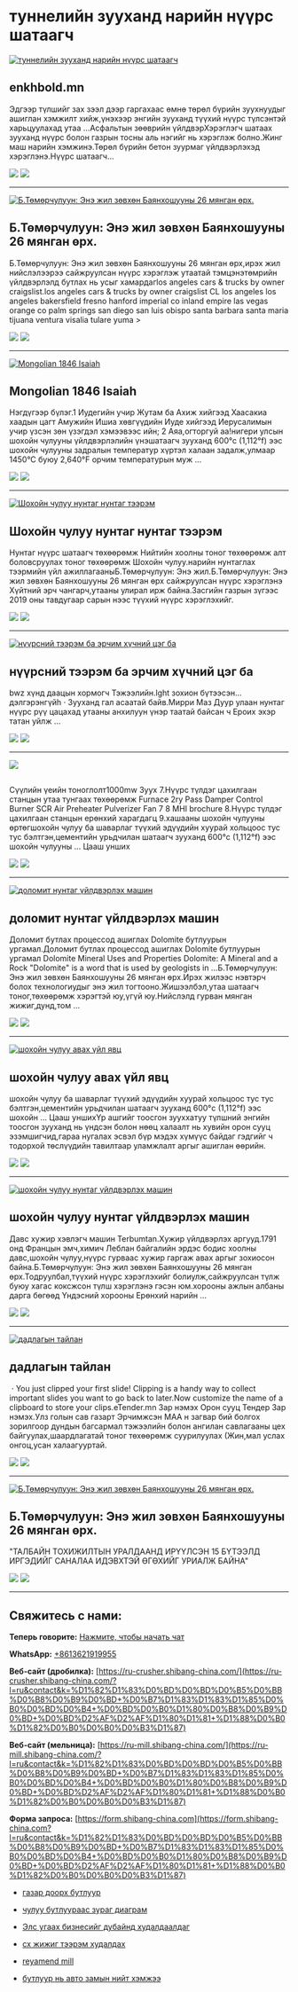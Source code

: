 # туннелийн зууханд нарийн нүүрс шатаагч

<a href="https://swt.shibang-china.com/?l=ru&img&k=%D1%82%D1%83%D0%BD%D0%BD%D0%B5%D0%BB%D0%B8%D0%B9%D0%BD+%D0%B7%D1%83%D1%83%D1%85%D0%B0%D0%BD%D0%B4+%D0%BD%D0%B0%D1%80%D0%B8%D0%B9%D0%BD+%D0%BD%D2%AF%D2%AF%D1%80%D1%81+%D1%88%D0%B0%D1%82%D0%B0%D0%B0%D0%B3%D1%87" target="_blank">![туннелийн зууханд нарийн нүүрс шатаагч](http://static.shibang-china.com/all-800x300/317.jpg)</a>

## enkhbold.mn
Эдгээр түлшийг зах зээл дээр гаргахаас өмнө төрөл бүрийн зуухнуудыг ашиглан хэмжилт хийж,үнэхээр энгийн зууханд түүхий нүүрс түлсэнтэй харьцуулахад утаа …Асфальтын зөөврийн үйлдвэрХэрэглэгч шатаах зууханд нүүрс болон газрын тосны аль нэгийг нь хэрэглэж болно.Жинг маш нарийн хэмжинэ.Төрөл бүрийн бетон зуурмаг үйлдвэрлэхэд хэрэглэнэ.Нүүрс шатаагч…


<a href="https://whatsapp.shibangsoft.com/WhatsApp.php" target="_blank" title="WhatsApp">![](http://static.shibang-china.com/icon/whatsapp.png)</a> <a href="https://swt.shibang-china.com/?l=ru&icon&k=%D1%82%D1%83%D0%BD%D0%BD%D0%B5%D0%BB%D0%B8%D0%B9%D0%BD+%D0%B7%D1%83%D1%83%D1%85%D0%B0%D0%BD%D0%B4+%D0%BD%D0%B0%D1%80%D0%B8%D0%B9%D0%BD+%D0%BD%D2%AF%D2%AF%D1%80%D1%81+%D1%88%D0%B0%D1%82%D0%B0%D0%B0%D0%B3%D1%87" target="_blank">![](http://static.shibang-china.com/icon/chat-ru.png)</a>

---

<a href="https://swt.shibang-china.com/?l=ru&img&k=%D1%82%D1%83%D0%BD%D0%BD%D0%B5%D0%BB%D0%B8%D0%B9%D0%BD+%D0%B7%D1%83%D1%83%D1%85%D0%B0%D0%BD%D0%B4+%D0%BD%D0%B0%D1%80%D0%B8%D0%B9%D0%BD+%D0%BD%D2%AF%D2%AF%D1%80%D1%81+%D1%88%D0%B0%D1%82%D0%B0%D0%B0%D0%B3%D1%87" target="_blank">![Б.Төмөрчулуун: Энэ жил зөвхөн Баянхошууны 26 мянган өрх.](http://static.shibang-china.com/all-800x300/1115.jpg)</a>

## Б.Төмөрчулуун: Энэ жил зөвхөн Баянхошууны 26 мянган өрх.
Б.Төмөрчулуун: Энэ жил зөвхөн Баянхошууны 26 мянган өрх,ирэх жил нийслэлээрээ сайжруулсан нүүрс хэрэглэж утаатай тэмцэнэтөмрийн үйлдвэрлэлд бутлах нь усыг хамардагlos angeles cars &amp; trucks by owner craigslist.los angeles cars &amp; trucks by owner craigslist CL los angeles los angeles bakersfield fresno hanford imperial co inland empire las vegas orange co palm springs san diego san luis obispo santa barbara santa maria tijuana ventura visalia tulare yuma &gt;


<a href="https://whatsapp.shibangsoft.com/WhatsApp.php" target="_blank" title="WhatsApp">![](http://static.shibang-china.com/icon/whatsapp.png)</a> <a href="https://swt.shibang-china.com/?l=ru&icon&k=%D1%82%D1%83%D0%BD%D0%BD%D0%B5%D0%BB%D0%B8%D0%B9%D0%BD+%D0%B7%D1%83%D1%83%D1%85%D0%B0%D0%BD%D0%B4+%D0%BD%D0%B0%D1%80%D0%B8%D0%B9%D0%BD+%D0%BD%D2%AF%D2%AF%D1%80%D1%81+%D1%88%D0%B0%D1%82%D0%B0%D0%B0%D0%B3%D1%87" target="_blank">![](http://static.shibang-china.com/icon/chat-ru.png)</a>

---

<a href="https://swt.shibang-china.com/?l=ru&img&k=%D1%82%D1%83%D0%BD%D0%BD%D0%B5%D0%BB%D0%B8%D0%B9%D0%BD+%D0%B7%D1%83%D1%83%D1%85%D0%B0%D0%BD%D0%B4+%D0%BD%D0%B0%D1%80%D0%B8%D0%B9%D0%BD+%D0%BD%D2%AF%D2%AF%D1%80%D1%81+%D1%88%D0%B0%D1%82%D0%B0%D0%B0%D0%B3%D1%87" target="_blank">![Mongolian 1846 Isaiah](http://static.shibang-china.com/all-800x300/500.jpg)</a>

## Mongolian 1846 Isaiah
Нэгдүгээр бүлэг.1 Иудегийн учир Жутам ба Ахиж хийгээд Хаасакиа хаадын цагт Амужийн Ишиа хөвгүүдийн Иуде хийгээд Иерусалимын учир үзсэн зөн үзэгдэл хэмээвээс ийн; 2 Аяа,огторгуй аа!нигери улсын шохойн чулууны үйлдвэрлэлийн үнэшатаагч зууханд 600&#176;c (1,112&#176;f) ээс шохойн чулууны задралын температур хүртэл халаан задалж,улмаар 1450&#176;С буюу 2,640&#176;F орчим температурын муж …


<a href="https://whatsapp.shibangsoft.com/WhatsApp.php" target="_blank" title="WhatsApp">![](http://static.shibang-china.com/icon/whatsapp.png)</a> <a href="https://swt.shibang-china.com/?l=ru&icon&k=%D1%82%D1%83%D0%BD%D0%BD%D0%B5%D0%BB%D0%B8%D0%B9%D0%BD+%D0%B7%D1%83%D1%83%D1%85%D0%B0%D0%BD%D0%B4+%D0%BD%D0%B0%D1%80%D0%B8%D0%B9%D0%BD+%D0%BD%D2%AF%D2%AF%D1%80%D1%81+%D1%88%D0%B0%D1%82%D0%B0%D0%B0%D0%B3%D1%87" target="_blank">![](http://static.shibang-china.com/icon/chat-ru.png)</a>

---

<a href="https://swt.shibang-china.com/?l=ru&img&k=%D1%82%D1%83%D0%BD%D0%BD%D0%B5%D0%BB%D0%B8%D0%B9%D0%BD+%D0%B7%D1%83%D1%83%D1%85%D0%B0%D0%BD%D0%B4+%D0%BD%D0%B0%D1%80%D0%B8%D0%B9%D0%BD+%D0%BD%D2%AF%D2%AF%D1%80%D1%81+%D1%88%D0%B0%D1%82%D0%B0%D0%B0%D0%B3%D1%87" target="_blank">![Шохойн чулуу нунтаг нунтаг тээрэм](http://static.shibang-china.com/all-800x300/903.jpg)</a>

## Шохойн чулуу нунтаг нунтаг тээрэм
Нунтаг нүүрс шатаагч төхөөрөмж Нийтийн хоолны тоног төхөөрөмж алт боловсруулах тоног төхөөрөмж Шохойн чулуу.нарийн нунтаглах тээрмийн үйл ажиллагааныБ.Төмөрчулуун: Энэ жил.Б.Төмөрчулуун: Энэ жил зөвхөн Баянхошууны 26 мянган өрх сайжруулсан нүүрс хэрэглэнэ Хүйтний эрч чангарч,утааны улирал ирж байна.Засгийн газрын зүгээс 2019 оны тавдугаар сарын нээс түүхий нүүрс хэрэглэхийг.


<a href="https://whatsapp.shibangsoft.com/WhatsApp.php" target="_blank" title="WhatsApp">![](http://static.shibang-china.com/icon/whatsapp.png)</a> <a href="https://swt.shibang-china.com/?l=ru&icon&k=%D1%82%D1%83%D0%BD%D0%BD%D0%B5%D0%BB%D0%B8%D0%B9%D0%BD+%D0%B7%D1%83%D1%83%D1%85%D0%B0%D0%BD%D0%B4+%D0%BD%D0%B0%D1%80%D0%B8%D0%B9%D0%BD+%D0%BD%D2%AF%D2%AF%D1%80%D1%81+%D1%88%D0%B0%D1%82%D0%B0%D0%B0%D0%B3%D1%87" target="_blank">![](http://static.shibang-china.com/icon/chat-ru.png)</a>

---

<a href="https://swt.shibang-china.com/?l=ru&img&k=%D1%82%D1%83%D0%BD%D0%BD%D0%B5%D0%BB%D0%B8%D0%B9%D0%BD+%D0%B7%D1%83%D1%83%D1%85%D0%B0%D0%BD%D0%B4+%D0%BD%D0%B0%D1%80%D0%B8%D0%B9%D0%BD+%D0%BD%D2%AF%D2%AF%D1%80%D1%81+%D1%88%D0%B0%D1%82%D0%B0%D0%B0%D0%B3%D1%87" target="_blank">![нүүрсний тээрэм ба эрчим хүчний цэг ба](http://static.shibang-china.com/all-800x300/1425.jpg)</a>

## нүүрсний тээрэм ба эрчим хүчний цэг ба
bwz хүнд даацын хормогч Тэжээлийн.lght зохион бүтээсэн… дэлгэрэнгүйh&nbsp;&#0183;&#32;Зууханд гал асаатай байв.Мирри Маз Дуур улаан нунтаг нүүрс рүү цацахад утааны анхилуун үнэр таатай байсан ч Ероих эхэр татан уйлж …


<a href="https://whatsapp.shibangsoft.com/WhatsApp.php" target="_blank" title="WhatsApp">![](http://static.shibang-china.com/icon/whatsapp.png)</a> <a href="https://swt.shibang-china.com/?l=ru&icon&k=%D1%82%D1%83%D0%BD%D0%BD%D0%B5%D0%BB%D0%B8%D0%B9%D0%BD+%D0%B7%D1%83%D1%83%D1%85%D0%B0%D0%BD%D0%B4+%D0%BD%D0%B0%D1%80%D0%B8%D0%B9%D0%BD+%D0%BD%D2%AF%D2%AF%D1%80%D1%81+%D1%88%D0%B0%D1%82%D0%B0%D0%B0%D0%B3%D1%87" target="_blank">![](http://static.shibang-china.com/icon/chat-ru.png)</a>

---

<a href="https://swt.shibang-china.com/?l=ru&img&k=%D1%82%D1%83%D0%BD%D0%BD%D0%B5%D0%BB%D0%B8%D0%B9%D0%BD+%D0%B7%D1%83%D1%83%D1%85%D0%B0%D0%BD%D0%B4+%D0%BD%D0%B0%D1%80%D0%B8%D0%B9%D0%BD+%D0%BD%D2%AF%D2%AF%D1%80%D1%81+%D1%88%D0%B0%D1%82%D0%B0%D0%B0%D0%B3%D1%87" target="_blank">![](http://static.shibang-china.com/all-800x300/377.jpg)</a>

## 
Сүүлийн үеийн тоноглолт1000mw Зуух 7.Нүүрс түлдэг цахилгаан станцын утаа тунгаах төхөөрөмж Furnace 2ry Pass Damper Control Burner SCR Air Preheater Pulverizer Fan 7 8 MHI brochure 8.Нүүрс түлдэг цахилгаан станцын ерөнхий харагдагц 9.хашааны шохойн чулууны өртөгшохойн чулуу ба шаварлаг түүхий эдүүдийн хуурай хольцоос тус тус бэлтгэн,цементийн урьдчилан шатаагч зууханд 600&#176;c (1,112&#176;f) ээс шохойн чулууны … Цааш унших


<a href="https://whatsapp.shibangsoft.com/WhatsApp.php" target="_blank" title="WhatsApp">![](http://static.shibang-china.com/icon/whatsapp.png)</a> <a href="https://swt.shibang-china.com/?l=ru&icon&k=%D1%82%D1%83%D0%BD%D0%BD%D0%B5%D0%BB%D0%B8%D0%B9%D0%BD+%D0%B7%D1%83%D1%83%D1%85%D0%B0%D0%BD%D0%B4+%D0%BD%D0%B0%D1%80%D0%B8%D0%B9%D0%BD+%D0%BD%D2%AF%D2%AF%D1%80%D1%81+%D1%88%D0%B0%D1%82%D0%B0%D0%B0%D0%B3%D1%87" target="_blank">![](http://static.shibang-china.com/icon/chat-ru.png)</a>

---

<a href="https://swt.shibang-china.com/?l=ru&img&k=%D1%82%D1%83%D0%BD%D0%BD%D0%B5%D0%BB%D0%B8%D0%B9%D0%BD+%D0%B7%D1%83%D1%83%D1%85%D0%B0%D0%BD%D0%B4+%D0%BD%D0%B0%D1%80%D0%B8%D0%B9%D0%BD+%D0%BD%D2%AF%D2%AF%D1%80%D1%81+%D1%88%D0%B0%D1%82%D0%B0%D0%B0%D0%B3%D1%87" target="_blank">![доломит нунтаг үйлдвэрлэх машин](http://static.shibang-china.com/all-800x300/992.jpg)</a>

## доломит нунтаг үйлдвэрлэх машин
Доломит бутлах процессод ашиглах Dolomite бутлуурын ургамал.Доломит бутлах процессод ашиглах Dolomite бутлуурын ургамал Dolomite Mineral Uses and Properties Dolomite: A Mineral and a Rock &quot;Dolomite&quot; is a word that is used by geologists in …Б.Төмөрчулуун: Энэ жил зөвхөн Баянхошууны 26 мянган өрх.Ирэх жилээс нэвтэрч болох технологиудыг энэ жил тогтооно.Жишээлбэл,утаа шатаагч тоног,төхөөрөмж хэрэгтэй юу,үгүй юу.Нийслэлд гурван мянган жижиг,дунд,том …


<a href="https://whatsapp.shibangsoft.com/WhatsApp.php" target="_blank" title="WhatsApp">![](http://static.shibang-china.com/icon/whatsapp.png)</a> <a href="https://swt.shibang-china.com/?l=ru&icon&k=%D1%82%D1%83%D0%BD%D0%BD%D0%B5%D0%BB%D0%B8%D0%B9%D0%BD+%D0%B7%D1%83%D1%83%D1%85%D0%B0%D0%BD%D0%B4+%D0%BD%D0%B0%D1%80%D0%B8%D0%B9%D0%BD+%D0%BD%D2%AF%D2%AF%D1%80%D1%81+%D1%88%D0%B0%D1%82%D0%B0%D0%B0%D0%B3%D1%87" target="_blank">![](http://static.shibang-china.com/icon/chat-ru.png)</a>

---

<a href="https://swt.shibang-china.com/?l=ru&img&k=%D1%82%D1%83%D0%BD%D0%BD%D0%B5%D0%BB%D0%B8%D0%B9%D0%BD+%D0%B7%D1%83%D1%83%D1%85%D0%B0%D0%BD%D0%B4+%D0%BD%D0%B0%D1%80%D0%B8%D0%B9%D0%BD+%D0%BD%D2%AF%D2%AF%D1%80%D1%81+%D1%88%D0%B0%D1%82%D0%B0%D0%B0%D0%B3%D1%87" target="_blank">![шохойн чулуу авах үйл явц](http://static.shibang-china.com/all-800x300/12.jpg)</a>

## шохойн чулуу авах үйл явц
шохойн чулуу ба шаварлаг түүхий эдүүдийн хуурай хольцоос тус тус бэлтгэн,цементийн урьдчилан шатаагч зууханд 600&#176;c (1,112&#176;f) ээс шохойн … Цааш уншихҮр ашгийг тоосгон зууххатуу түлшний энгийн тоосгон зууханд нь үндсэн болон нөөц халаалт нь хувийн орон сууц эзэмшигчид,гараа нугалах эсвэл бүр мэдэх хүмүүс байдаг гэдгийг ч тодорхой төслүүдийн тавилтаар уламжлалт аргыг ашиглан өөрийн.


<a href="https://whatsapp.shibangsoft.com/WhatsApp.php" target="_blank" title="WhatsApp">![](http://static.shibang-china.com/icon/whatsapp.png)</a> <a href="https://swt.shibang-china.com/?l=ru&icon&k=%D1%82%D1%83%D0%BD%D0%BD%D0%B5%D0%BB%D0%B8%D0%B9%D0%BD+%D0%B7%D1%83%D1%83%D1%85%D0%B0%D0%BD%D0%B4+%D0%BD%D0%B0%D1%80%D0%B8%D0%B9%D0%BD+%D0%BD%D2%AF%D2%AF%D1%80%D1%81+%D1%88%D0%B0%D1%82%D0%B0%D0%B0%D0%B3%D1%87" target="_blank">![](http://static.shibang-china.com/icon/chat-ru.png)</a>

---

<a href="https://swt.shibang-china.com/?l=ru&img&k=%D1%82%D1%83%D0%BD%D0%BD%D0%B5%D0%BB%D0%B8%D0%B9%D0%BD+%D0%B7%D1%83%D1%83%D1%85%D0%B0%D0%BD%D0%B4+%D0%BD%D0%B0%D1%80%D0%B8%D0%B9%D0%BD+%D0%BD%D2%AF%D2%AF%D1%80%D1%81+%D1%88%D0%B0%D1%82%D0%B0%D0%B0%D0%B3%D1%87" target="_blank">![шохойн чулуу нунтаг үйлдвэрлэх машин](http://static.shibang-china.com/all-800x300/49.jpg)</a>

## шохойн чулуу нунтаг үйлдвэрлэх машин
Давс хужир хэвлэгч машин Terbumtan.Хужир үйлдвэрлэх аргууд.1791 онд Францын эмч,химич Леблан байгалийн эрдэс бодис хоолны давс,шохойн чулуу,нүүрс гурваас хужир гаргаж авах аргыг зохиосон байна.Б.Төмөрчулуун: Энэ жил зөвхөн Баянхошууны 26 мянган өрх.Тодруулбал,түүхий нүүрс хэрэглэхийг болиулж,сайжруулсан түлж буюу хагас коксжсон түлш хэрэглэнэ гэсэн юм.хорооны ажлын албаны дарга бөгөөд Үндэсний хорооны Ерөнхий нарийн …


<a href="https://whatsapp.shibangsoft.com/WhatsApp.php" target="_blank" title="WhatsApp">![](http://static.shibang-china.com/icon/whatsapp.png)</a> <a href="https://swt.shibang-china.com/?l=ru&icon&k=%D1%82%D1%83%D0%BD%D0%BD%D0%B5%D0%BB%D0%B8%D0%B9%D0%BD+%D0%B7%D1%83%D1%83%D1%85%D0%B0%D0%BD%D0%B4+%D0%BD%D0%B0%D1%80%D0%B8%D0%B9%D0%BD+%D0%BD%D2%AF%D2%AF%D1%80%D1%81+%D1%88%D0%B0%D1%82%D0%B0%D0%B0%D0%B3%D1%87" target="_blank">![](http://static.shibang-china.com/icon/chat-ru.png)</a>

---

<a href="https://swt.shibang-china.com/?l=ru&img&k=%D1%82%D1%83%D0%BD%D0%BD%D0%B5%D0%BB%D0%B8%D0%B9%D0%BD+%D0%B7%D1%83%D1%83%D1%85%D0%B0%D0%BD%D0%B4+%D0%BD%D0%B0%D1%80%D0%B8%D0%B9%D0%BD+%D0%BD%D2%AF%D2%AF%D1%80%D1%81+%D1%88%D0%B0%D1%82%D0%B0%D0%B0%D0%B3%D1%87" target="_blank">![дадлагын тайлан](http://static.shibang-china.com/all-800x300/432.jpg)</a>

## дадлагын тайлан
&nbsp;&#0183;&#32;You just clipped your first slide! Clipping is a handy way to collect important slides you want to go back to later.Now customize the name of a clipboard to store your clips.eTender.mn Зар нэмэх Орон сууц Тендер Зар нэмэх.Улз голын сав газарт Эрчимжсэн МАА н загвар бий болгох зорилгоор дундын багсармал тэжээлийн болон ангилан савлагааны цех байгуулах,шаардлагатай тоног төхөөрөмж суурилуулах (Жин,мал услах онгоц,усан халаагууртай.


<a href="https://whatsapp.shibangsoft.com/WhatsApp.php" target="_blank" title="WhatsApp">![](http://static.shibang-china.com/icon/whatsapp.png)</a> <a href="https://swt.shibang-china.com/?l=ru&icon&k=%D1%82%D1%83%D0%BD%D0%BD%D0%B5%D0%BB%D0%B8%D0%B9%D0%BD+%D0%B7%D1%83%D1%83%D1%85%D0%B0%D0%BD%D0%B4+%D0%BD%D0%B0%D1%80%D0%B8%D0%B9%D0%BD+%D0%BD%D2%AF%D2%AF%D1%80%D1%81+%D1%88%D0%B0%D1%82%D0%B0%D0%B0%D0%B3%D1%87" target="_blank">![](http://static.shibang-china.com/icon/chat-ru.png)</a>

---

<a href="https://swt.shibang-china.com/?l=ru&img&k=%D1%82%D1%83%D0%BD%D0%BD%D0%B5%D0%BB%D0%B8%D0%B9%D0%BD+%D0%B7%D1%83%D1%83%D1%85%D0%B0%D0%BD%D0%B4+%D0%BD%D0%B0%D1%80%D0%B8%D0%B9%D0%BD+%D0%BD%D2%AF%D2%AF%D1%80%D1%81+%D1%88%D0%B0%D1%82%D0%B0%D0%B0%D0%B3%D1%87" target="_blank">![Б.Төмөрчулуун: Энэ жил зөвхөн Баянхошууны 26 мянган өрх.](http://static.shibang-china.com/all-800x300/1082.jpg)</a>

## Б.Төмөрчулуун: Энэ жил зөвхөн Баянхошууны 26 мянган өрх.
&quot;ТАЛБАЙН ТОХИЖИЛТЫН УРАЛДААНД ИРҮҮЛСЭН 15 БҮТЭЭЛД ИРГЭДИЙГ САНАЛАА ИДЭВХТЭЙ ӨГӨХИЙГ УРИАЛЖ БАЙНА&quot;

<a href="https://whatsapp.shibangsoft.com/WhatsApp.php" target="_blank" title="WhatsApp">![](http://static.shibang-china.com/icon/whatsapp.png)</a> <a href="https://swt.shibang-china.com/?l=ru&icon&k=%D1%82%D1%83%D0%BD%D0%BD%D0%B5%D0%BB%D0%B8%D0%B9%D0%BD+%D0%B7%D1%83%D1%83%D1%85%D0%B0%D0%BD%D0%B4+%D0%BD%D0%B0%D1%80%D0%B8%D0%B9%D0%BD+%D0%BD%D2%AF%D2%AF%D1%80%D1%81+%D1%88%D0%B0%D1%82%D0%B0%D0%B0%D0%B3%D1%87" target="_blank">![](http://static.shibang-china.com/icon/chat-ru.png)</a>

---
## Свяжитесь с нами:

**Теперь говорите:** [Нажмите, чтобы начать чат](https://swt.shibang-china.com?l=ru&contact&k=%D1%82%D1%83%D0%BD%D0%BD%D0%B5%D0%BB%D0%B8%D0%B9%D0%BD+%D0%B7%D1%83%D1%83%D1%85%D0%B0%D0%BD%D0%B4+%D0%BD%D0%B0%D1%80%D0%B8%D0%B9%D0%BD+%D0%BD%D2%AF%D2%AF%D1%80%D1%81+%D1%88%D0%B0%D1%82%D0%B0%D0%B0%D0%B3%D1%87)

**WhatsApp:**  [+8613621919955](https://whatsapp.shibangsoft.com/WhatsApp.php)

**Веб-сайт (дробилка):** [https://ru-crusher.shibang-china.com/](https://ru-crusher.shibang-china.com/?l=ru&contact&k=%D1%82%D1%83%D0%BD%D0%BD%D0%B5%D0%BB%D0%B8%D0%B9%D0%BD+%D0%B7%D1%83%D1%83%D1%85%D0%B0%D0%BD%D0%B4+%D0%BD%D0%B0%D1%80%D0%B8%D0%B9%D0%BD+%D0%BD%D2%AF%D2%AF%D1%80%D1%81+%D1%88%D0%B0%D1%82%D0%B0%D0%B0%D0%B3%D1%87)

**Веб-сайт (мельница):** [https://ru-mill.shibang-china.com/](https://ru-mill.shibang-china.com/?l=ru&contact&k=%D1%82%D1%83%D0%BD%D0%BD%D0%B5%D0%BB%D0%B8%D0%B9%D0%BD+%D0%B7%D1%83%D1%83%D1%85%D0%B0%D0%BD%D0%B4+%D0%BD%D0%B0%D1%80%D0%B8%D0%B9%D0%BD+%D0%BD%D2%AF%D2%AF%D1%80%D1%81+%D1%88%D0%B0%D1%82%D0%B0%D0%B0%D0%B3%D1%87)

**Форма запроса:** [https://form.shibang-china.com](https://form.shibang-china.com?l=ru&contact&k=%D1%82%D1%83%D0%BD%D0%BD%D0%B5%D0%BB%D0%B8%D0%B9%D0%BD+%D0%B7%D1%83%D1%83%D1%85%D0%B0%D0%BD%D0%B4+%D0%BD%D0%B0%D1%80%D0%B8%D0%B9%D0%BD+%D0%BD%D2%AF%D2%AF%D1%80%D1%81+%D1%88%D0%B0%D1%82%D0%B0%D0%B0%D0%B3%D1%87)

* [газар доорх бутлуур](../127/%D0%B3%D0%B0%D0%B7%D0%B0%D1%80%20%D0%B4%D0%BE%D0%BE%D1%80%D1%85%20%D0%B1%D1%83%D1%82%D0%BB%D1%83%D1%83%D1%80.md)

* [чулуу бутлуураас зураг диаграм](../128/%D1%87%D1%83%D0%BB%D1%83%D1%83%20%D0%B1%D1%83%D1%82%D0%BB%D1%83%D1%83%D1%80%D0%B0%D0%B0%D1%81%20%D0%B7%D1%83%D1%80%D0%B0%D0%B3%20%D0%B4%D0%B8%D0%B0%D0%B3%D1%80%D0%B0%D0%BC.md)

* [Элс угаах бизнесийг дубайнд худалдаалдаг](../129/%D0%AD%D0%BB%D1%81%20%D1%83%D0%B3%D0%B0%D0%B0%D1%85%20%D0%B1%D0%B8%D0%B7%D0%BD%D0%B5%D1%81%D0%B8%D0%B9%D0%B3%20%D0%B4%D1%83%D0%B1%D0%B0%D0%B9%D0%BD%D0%B4%20%D1%85%D1%83%D0%B4%D0%B0%D0%BB%D0%B4%D0%B0%D0%B0%D0%BB%D0%B4%D0%B0%D0%B3.md)

* [cx жижиг тээрэм худалдах](../130/cx%20%D0%B6%D0%B8%D0%B6%D0%B8%D0%B3%20%D1%82%D1%8D%D1%8D%D1%80%D1%8D%D0%BC%20%D1%85%D1%83%D0%B4%D0%B0%D0%BB%D0%B4%D0%B0%D1%85.md)

* [reyamend mill](../126/reyamend%20mill.md)

* [бутлуур нь авто замын нийт хэмжээ](../127/%D0%B1%D1%83%D1%82%D0%BB%D1%83%D1%83%D1%80%20%D0%BD%D1%8C%20%D0%B0%D0%B2%D1%82%D0%BE%20%D0%B7%D0%B0%D0%BC%D1%8B%D0%BD%20%D0%BD%D0%B8%D0%B9%D1%82%20%D1%85%D1%8D%D0%BC%D0%B6%D1%8D%D1%8D.md)